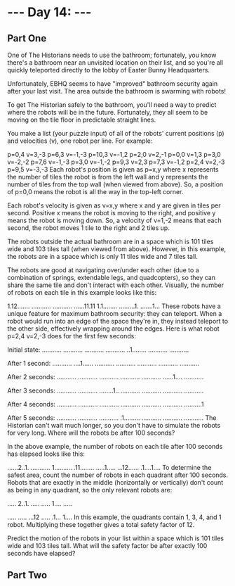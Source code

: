 # --- Day 14:  ---

## Part One

One of The Historians needs to use the bathroom; fortunately, you know there's a bathroom near an unvisited location on their list, and so you're all quickly teleported directly to the lobby of Easter Bunny Headquarters.

Unfortunately, EBHQ seems to have "improved" bathroom security again after your last visit. The area outside the bathroom is swarming with robots!

To get The Historian safely to the bathroom, you'll need a way to predict where the robots will be in the future. Fortunately, they all seem to be moving on the tile floor in predictable straight lines.

You make a list (your puzzle input) of all of the robots' current positions (p) and velocities (v), one robot per line. For example:

p=0,4 v=3,-3
p=6,3 v=-1,-3
p=10,3 v=-1,2
p=2,0 v=2,-1
p=0,0 v=1,3
p=3,0 v=-2,-2
p=7,6 v=-1,-3
p=3,0 v=-1,-2
p=9,3 v=2,3
p=7,3 v=-1,2
p=2,4 v=2,-3
p=9,5 v=-3,-3
Each robot's position is given as p=x,y where x represents the number of tiles the robot is from the left wall and y represents the number of tiles from the top wall (when viewed from above). So, a position of p=0,0 means the robot is all the way in the top-left corner.

Each robot's velocity is given as v=x,y where x and y are given in tiles per second. Positive x means the robot is moving to the right, and positive y means the robot is moving down. So, a velocity of v=1,-2 means that each second, the robot moves 1 tile to the right and 2 tiles up.

The robots outside the actual bathroom are in a space which is 101 tiles wide and 103 tiles tall (when viewed from above). However, in this example, the robots are in a space which is only 11 tiles wide and 7 tiles tall.

The robots are good at navigating over/under each other (due to a combination of springs, extendable legs, and quadcopters), so they can share the same tile and don't interact with each other. Visually, the number of robots on each tile in this example looks like this:

1.12.......
...........
...........
......11.11
1.1........
.........1.
.......1...
These robots have a unique feature for maximum bathroom security: they can teleport. When a robot would run into an edge of the space they're in, they instead teleport to the other side, effectively wrapping around the edges. Here is what robot p=2,4 v=2,-3 does for the first few seconds:

Initial state:
...........
...........
...........
...........
..1........
...........
...........

After 1 second:
...........
....1......
...........
...........
...........
...........
...........

After 2 seconds:
...........
...........
...........
...........
...........
......1....
...........

After 3 seconds:
...........
...........
........1..
...........
...........
...........
...........

After 4 seconds:
...........
...........
...........
...........
...........
...........
..........1

After 5 seconds:
...........
...........
...........
.1.........
...........
...........
...........
The Historian can't wait much longer, so you don't have to simulate the robots for very long. Where will the robots be after 100 seconds?

In the above example, the number of robots on each tile after 100 seconds has elapsed looks like this:

......2..1.
...........
1..........
.11........
.....1.....
...12......
.1....1....
To determine the safest area, count the number of robots in each quadrant after 100 seconds. Robots that are exactly in the middle (horizontally or vertically) don't count as being in any quadrant, so the only relevant robots are:

..... 2..1.
..... .....
1.... .....

..... .....
...12 .....
.1... 1....
In this example, the quadrants contain 1, 3, 4, and 1 robot. Multiplying these together gives a total safety factor of 12.

Predict the motion of the robots in your list within a space which is 101 tiles wide and 103 tiles tall. What will the safety factor be after exactly 100 seconds have elapsed?

## Part Two

